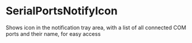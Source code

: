 # SerialPortsNotifyIcon
Shows icon in the notification tray area, with a list of all connected COM ports and their name, for easy access
